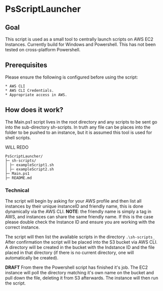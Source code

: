 # PsScriptLauncher

## Goal

This script is used as a small tool to centrally launch scripts on AWS EC2 Instances. Currently build for Windows and Powershell. This has not been tested on cross-platform Powershell.

## Prerequisites

Please ensure the following is configured before using the script:

    * AWS CLI
    * AWS CLI Credentials.
    * Appropriate access in AWS.

## How does it work?

The Main.ps1 script lives in the root directory and any scripts to be sent go into the sub-directory sh-scripts. In truth any file can be places into the folder to be pushed to an instance, but it is assumed this tool is used for shell scripts.

WILL REDO

```
PsScriptLauncher/
├─ sh-scripts/
│ ├─ exampleScript1.sh
│ ├─ exampleScript2.sh
├─ Main.ps1
├─ README.md
```

### Technical

The script will begin by asking for your AWS profile and then list all instances by their unique instanceID and friendly name, this is done dynamically via the AWS CLI. **NOTE**: the friendly name is simply a tag in AWS, and instances can share the same friendly name. If this is the case please double check the Instance ID and ensure you are working with the correct instance.

The script will then list the available scripts in the directory `.\sh-scripts_` After confirmation the script will be placed into the S3 bucket via AWS CLI. A directory will be created in the bucket with the Indstance ID and the file placed in that directory (if there is no current directory, one will automatically be created).

**DRAFT**
From there the Powershell script has finished it's job. The EC2 instance will poll the directory matching it's own name on the bucket and pull down the file, deleting it from S3 afterwards. The instance will then run the script.
